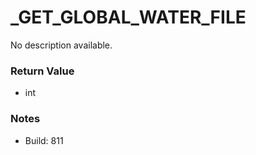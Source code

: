 # _GET_GLOBAL_WATER_FILE

No description available.

### Return Value
* int

### Notes
* Build: 811

